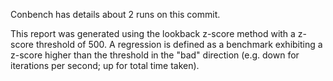 Conbench has details about 2 runs on this commit.

This report was generated using the lookback z-score method with a z-score threshold of 500. A regression is defined as a benchmark exhibiting a z-score higher than the threshold in the "bad" direction (e.g. down for iterations per second; up for total time taken).
